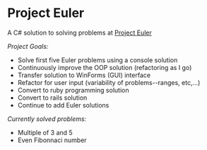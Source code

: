 # Project Euler

A C# solution to solving problems at [Project Euler](http://projecteuler.net/)

*Project Goals:*

+ Solve first five Euler problems using a console solution
+ Continuously improve the OOP solution (refactoring as I go)
+ Transfer solution to WinForms (GUI) interface
+ Refactor for user input (variability of problems--ranges, etc,...)
+ Convert to ruby programming solution
+ Convert to rails solution
+ Continue to add Euler solutions

*Currently solved problems:*

+ Multiple of 3 and 5
+ Even Fibonnaci number


